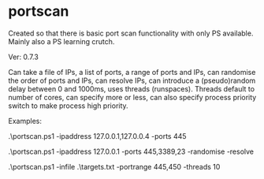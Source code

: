 # portscan
Created so that there is basic port scan functionality with only PS available. Mainly also a PS learning crutch.

Ver: 0.7.3

Can take a file of IPs, a list of ports, a range of ports and IPs, can randomise the order of ports and IPs, can resolve IPs, can introduce a (pseudo)random delay between 0 and 1000ms, uses threads (runspaces). Threads default to number of cores, can specify more or less, can also specify process priority switch to make process high priority.

Examples:

.\portscan.ps1 -ipaddress 127.0.0.1,127.0.0.4 -ports 445

.\portscan.ps1 -ipaddress 127.0.0.1 -ports 445,3389,23 -randomise -resolve

.\portscan.ps1 -infile .\targets.txt -portrange 445,450 -threads 10
